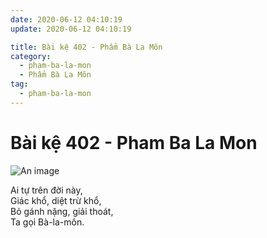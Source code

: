 ```yaml
---
date: 2020-06-12 04:10:19
update: 2020-06-12 04:10:19

title: Bài kệ 402 - Phẩm Bà La Môn
category:
  - pham-ba-la-mon
  - Phẩm Bà La Môn
tag:
  - pham-ba-la-mon
---
```


# Bài kệ 402 - Pham Ba La Mon

![An image](/img/pham-ba-la-mon/pham-ba-la-mon-402.jpg)

Ai tự trên đời này,<br>Giác khổ, diệt trừ khổ,<br>Bỏ gánh nặng, giải thoát,<br>Ta gọi Bà-la-môn.<br>
